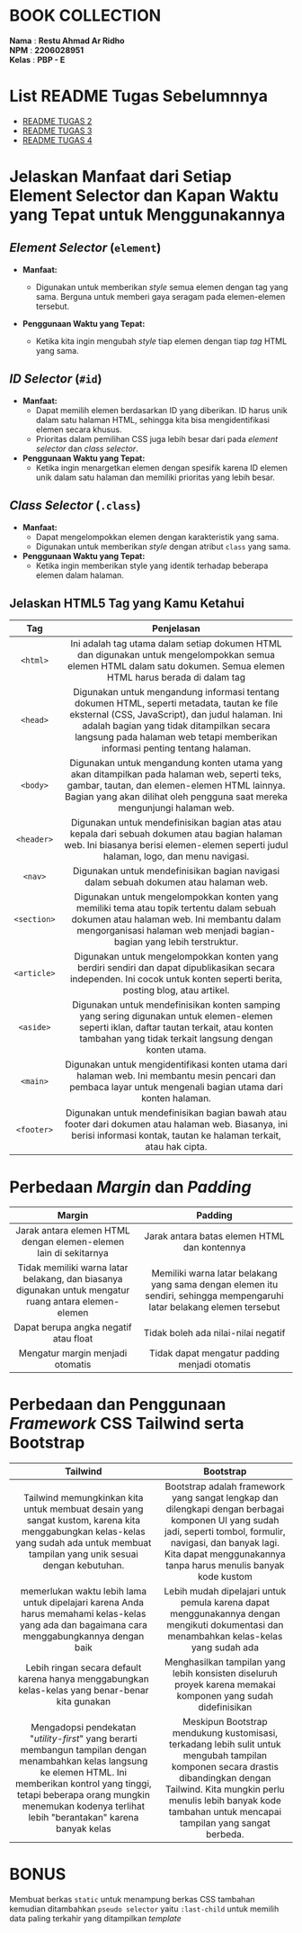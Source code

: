 # BOOK COLLECTION

**Nama** : **Restu Ahmad Ar Ridho** <br/>
**NPM** : **2206028951** <br/>
**Kelas** : **PBP - E**

# List README Tugas Sebelumnnya

- [README TUGAS 2](./src/README/README_2.md)
- [README TUGAS 3](./src/README/README_3.md)
- [README TUGAS 4](./src/README/README_4.md)


# Jelaskan Manfaat dari Setiap Element Selector dan Kapan Waktu yang Tepat untuk Menggunakannya

## _Element Selector_ **(`element`)**
  - **Manfaat:**
    - Digunakan untuk memberikan _style_ semua elemen dengan tag yang sama. Berguna untuk memberi gaya seragam pada elemen-elemen tersebut.

  - **Penggunaan Waktu yang Tepat:**
    - Ketika kita ingin mengubah _style_ tiap elemen dengan tiap _tag_ HTML yang sama.

## _ID Selector_ **(`#id`)**

  - **Manfaat:**
    - Dapat memilih elemen berdasarkan ID yang diberikan. ID harus unik dalam satu halaman HTML, sehingga kita bisa mengidentifikasi elemen secara khusus.
    - Prioritas dalam pemilihan CSS juga lebih besar dari pada _element selector_ dan _class selector_.
  - **Penggunaan Waktu yang Tepat:**
    - Ketika ingin menargetkan elemen dengan spesifik karena ID elemen unik dalam satu halaman dan memiliki prioritas yang lebih besar. 

## _Class Selector_ **(`.class`)**

  - **Manfaat:**
    - Dapat mengelompokkan elemen dengan karakteristik yang sama.
    -  Digunakan untuk memberikan _style_ dengan atribut `class` yang sama.
  - **Penggunaan Waktu yang Tepat:** 
    - Ketika ingin memberikan style yang identik terhadap beberapa elemen dalam halaman.

## Jelaskan HTML5 Tag yang Kamu Ketahui

|       **Tag**      |    **Penjelasan**    |
|    :-----------:   |    :-----------:     |
|  `<html>` |  Ini adalah tag utama dalam setiap dokumen HTML dan digunakan untuk mengelompokkan semua elemen HTML dalam satu dokumen. Semua elemen HTML harus berada di dalam tag |
| `<head>` | Digunakan untuk mengandung informasi tentang dokumen HTML, seperti metadata, tautan ke file eksternal (CSS, JavaScript), dan judul halaman. Ini adalah bagian yang tidak ditampilkan secara langsung pada halaman web tetapi memberikan informasi penting tentang halaman.|
| `<body>` | Digunakan untuk mengandung konten utama yang akan ditampilkan pada halaman web, seperti teks, gambar, tautan, dan elemen-elemen HTML lainnya. Bagian yang akan dilihat oleh pengguna saat mereka mengunjungi halaman web. |
| `<header>` | Digunakan untuk mendefinisikan bagian atas atau kepala dari sebuah dokumen atau bagian halaman web. Ini biasanya berisi elemen-elemen seperti judul halaman, logo, dan menu navigasi. |
| `<nav>` | Digunakan untuk mendefinisikan bagian navigasi dalam sebuah dokumen atau halaman web. |
| `<section>` | Digunakan untuk mengelompokkan konten yang memiliki tema atau topik tertentu dalam sebuah dokumen atau halaman web. Ini membantu dalam mengorganisasi halaman web menjadi bagian-bagian yang lebih terstruktur. |
| `<article>` | Digunakan untuk mengelompokkan konten yang berdiri sendiri dan dapat dipublikasikan secara independen. Ini cocok untuk konten seperti berita, posting blog, atau artikel. |
| `<aside>` | Digunakan untuk mendefinisikan konten samping yang sering digunakan untuk elemen-elemen seperti iklan, daftar tautan terkait, atau konten tambahan yang tidak terkait langsung dengan konten utama. |
| `<main>` | Digunakan untuk mengidentifikasi konten utama dari halaman web. Ini membantu mesin pencari dan pembaca layar untuk mengenali bagian utama dari konten halaman. |
| `<footer>` | Digunakan untuk mendefinisikan bagian bawah atau footer dari dokumen atau halaman web. Biasanya, ini berisi informasi kontak, tautan ke halaman terkait, atau hak cipta. |


# Perbedaan _Margin_ dan _Padding_

| Margin | Padding |
| :---: | :---: |
| Jarak antara elemen HTML dengan elemen-elemen lain di sekitarnya | Jarak antara batas elemen HTML dan kontennya |
| Tidak memiliki warna latar belakang, dan biasanya digunakan untuk mengatur ruang antara elemen-elemen | Memiliki warna latar belakang yang sama dengan elemen itu sendiri, sehingga mempengaruhi latar belakang elemen tersebut |
| Dapat berupa angka negatif atau float | Tidak boleh ada nilai-nilai negatif |
| Mengatur margin menjadi otomatis | Tidak dapat mengatur padding menjadi otomatis |


# Perbedaan dan Penggunaan _Framework_ CSS Tailwind serta Bootstrap

| Tailwind | Bootstrap |
| :---: | :---: |
| Tailwind memungkinkan kita untuk membuat desain yang sangat kustom, karena kita menggabungkan kelas-kelas yang sudah ada untuk membuat tampilan yang unik sesuai dengan kebutuhan. | Bootstrap adalah framework yang sangat lengkap dan dilengkapi dengan berbagai komponen UI yang sudah jadi, seperti tombol, formulir, navigasi, dan banyak lagi. Kita dapat menggunakannya tanpa harus menulis banyak kode kustom |
| memerlukan waktu lebih lama untuk dipelajari karena Anda harus memahami kelas-kelas yang ada dan bagaimana cara menggabungkannya dengan baik | Lebih mudah dipelajari untuk pemula karena dapat menggunakannya dengan mengikuti dokumentasi dan menambahkan kelas-kelas yang sudah ada |
| Lebih ringan secara default karena hanya menggabungkan kelas-kelas yang benar-benar kita gunakan | Menghasilkan tampilan yang lebih konsisten diseluruh proyek karena memakai komponen yang sudah didefinisikan|
| Mengadopsi pendekatan "_utility-first_" yang berarti membangun tampilan dengan menambahkan kelas langsung ke elemen HTML. Ini memberikan kontrol yang tinggi, tetapi beberapa orang mungkin menemukan kodenya terlihat lebih "berantakan" karena banyak kelas | Meskipun Bootstrap mendukung kustomisasi, terkadang lebih sulit untuk mengubah tampilan komponen secara drastis dibandingkan dengan Tailwind. Kita mungkin perlu menulis lebih banyak kode tambahan untuk mencapai tampilan yang sangat berbeda. |

# BONUS
Membuat berkas `static` untuk menampung berkas CSS tambahan kemudian ditambahkan `pseudo selector` yaitu `:last-child` untuk memilih data paling terkahir yang ditampilkan _template_
